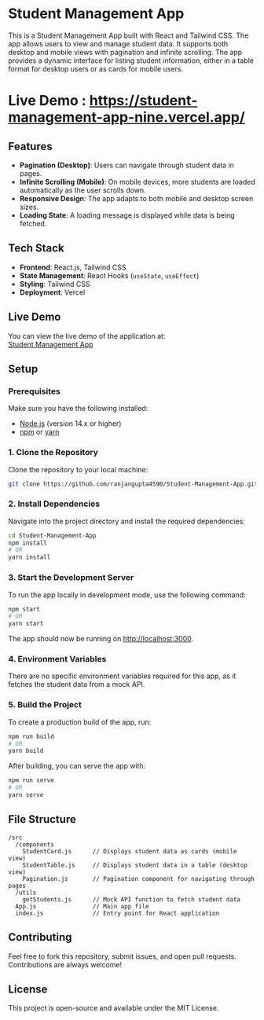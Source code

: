# Student Management App

This is a Student Management App built with React and Tailwind CSS. The app allows users to view and manage student data. It supports both desktop and mobile views with pagination and infinite scrolling. The app provides a dynamic interface for listing student information, either in a table format for desktop users or as cards for mobile users.

# Live Demo : https://student-management-app-nine.vercel.app/

## Features

- **Pagination (Desktop)**: Users can navigate through student data in pages.
- **Infinite Scrolling (Mobile)**: On mobile devices, more students are loaded automatically as the user scrolls down.
- **Responsive Design**: The app adapts to both mobile and desktop screen sizes.
- **Loading State**: A loading message is displayed while data is being fetched.

## Tech Stack

- **Frontend**: React.js, Tailwind CSS
- **State Management**: React Hooks (`useState`, `useEffect`)
- **Styling**: Tailwind CSS
- **Deployment**: Vercel

## Live Demo

You can view the live demo of the application at:  
[Student Management App](https://student-management-app-nine.vercel.app/)

## Setup

### Prerequisites

Make sure you have the following installed:

- [Node.js](https://nodejs.org/) (version 14.x or higher)
- [npm](https://www.npmjs.com/) or [yarn](https://yarnpkg.com/)

### 1. Clone the Repository

Clone the repository to your local machine:

```bash
git clone https://github.com/ranjangupta4590/Student-Management-App.git
```

### 2. Install Dependencies

Navigate into the project directory and install the required dependencies:

```bash
cd Student-Management-App
npm install
# OR
yarn install
```

### 3. Start the Development Server

To run the app locally in development mode, use the following command:

```bash
npm start
# OR
yarn start
```

The app should now be running on [http://localhost:3000](http://localhost:3000).

### 4. Environment Variables

There are no specific environment variables required for this app, as it fetches the student data from a mock API.

### 5. Build the Project

To create a production build of the app, run:

```bash
npm run build
# OR
yarn build
```

After building, you can serve the app with:

```bash
npm run serve
# OR
yarn serve
```

## File Structure

```
/src
  /components
    StudentCard.js      // Displays student data as cards (mobile view)
    StudentTable.js     // Displays student data in a table (desktop view)
    Pagination.js       // Pagination component for navigating through pages
  /utils
    getStudents.js      // Mock API function to fetch student data
  App.js                // Main app file
  index.js              // Entry point for React application
```

## Contributing

Feel free to fork this repository, submit issues, and open pull requests. Contributions are always welcome!

## License

This project is open-source and available under the MIT License.
